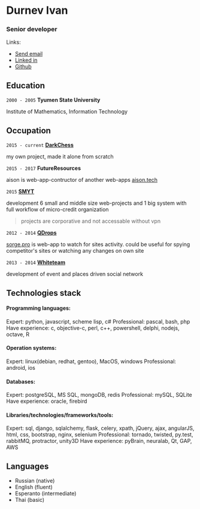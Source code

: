 # Durnev Ivan
### Senior developer

Links:

- <a href="mailto:durneviv@gmail.com" target="_blank">Send email</a>
- <a href="https://linkedin.com/in/ivandurnev" target="_blank">Linked in</a>
- <a href="https://github.com/AHAPX/" target="_blank">Github</a>


## Education

`2000 - 2005`
__Tyumen State University__

Institute of Mathematics, Information Technology


## Occupation

`2015 - current` <a href="https://dark-chess.com" target="_blank">__DarkChess__</a>

my own project, made it alone from scratch


`2015 - 2017`
__FutureResources__

aison is web-app-contructor of another web-apps
<a href="https://temp.aison.tech/" target="_blank">aison.tech</a>

`2015`
<a href="http://smyt.ru/" target="_blank">__SMYT__</a>

development 6 small and middle size web-projects and 1 big system with full workflow of micro-credit organization

> projects are corporative and not accessable without vpn

`2012 - 2014`
<a href="http://e-intelligence.ru/" target="_blank">__QDrops__</a>

<a href="https://sorge.pro" target="_blank">sorge.pro</a> is web-app to watch for sites activity. could be useful for spying competitor's sites or watching any changes on own site

`2013 - 2014`
<a href="http://whiteteam.ru/" target="_blank">__Whiteteam__</a>

development of event and places driven social network


## Technologies stack

#### Programming languages:
Expert: python, javascript, scheme lisp, c#
Professional: pascal, bash, php
Have experience: c, objective-c, perl, c++, powershell, delphi, nodejs, octave, R

#### Operation systems:
Expert: linux(debian, redhat, gentoo), MacOS, windows
Professional: android, ios

#### Databases:
Expert: postgreSQL, MS SQL, mongoDB, redis
Professional: mySQL, SQLite
Have experience: oracle, firebird

#### Libraries/technologies/frameworks/tools:
Expert: sql, django, sqlalchemy, flask, celery, xpath, jQuery, ajax, angularJS, html, css, bootstrap, nginx, selenium
Professional: tornado, twisted, py.test, rabbitMQ, protractor, unity3D
Have experience: pyBrain, neuralab, Qt, GAP, AWS


## Languages

- Russian (native)
- English (fluent)
- Esperanto (intermediate)
- Thai (basic)

<!-- ### Footer

Last updated: Aug 2017 -->
